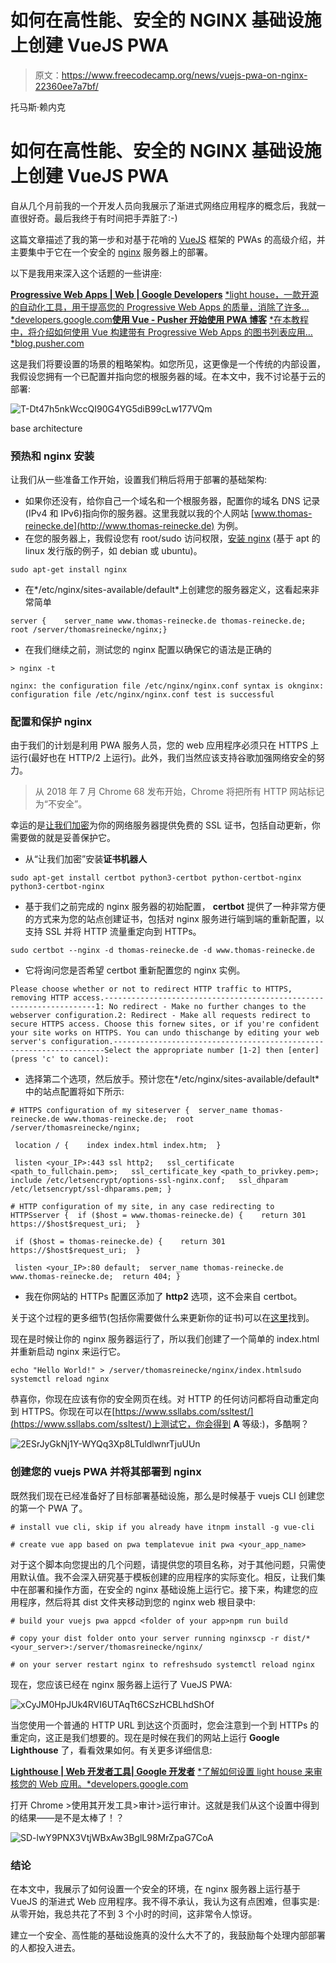 # 如何在高性能、安全的 NGINX 基础设施上创建 VueJS PWA

> 原文：<https://www.freecodecamp.org/news/vuejs-pwa-on-nginx-22360ee7a7bf/>

托马斯·赖内克

# 如何在高性能、安全的 NGINX 基础设施上创建 VueJS PWA

自从几个月前我的一个开发人员向我展示了渐进式网络应用程序的概念后，我就一直很好奇。最后我终于有时间把手弄脏了:-)

这篇文章描述了我的第一步和对基于花哨的 [VueJS](https://vuejs.org/) 框架的 PWAs 的高级介绍，并主要集中于它在一个安全的 [nginx](https://www.nginx.com/) 服务器上的部署。

以下是我用来深入这个话题的一些讲座:

[**Progressive Web Apps | Web | Google Developers**](https://developers.google.com/web/progressive-web-apps/)
[*light house，一款开源的自动化工具，用于提高您的 Progressive Web Apps 的质量，消除了许多…*developers.google.com](https://developers.google.com/web/progressive-web-apps/)[**使用 Vue - Pusher 开始使用 PWA 博客**](https://blog.pusher.com/getting-started-pwa-vue/)
[*在本教程中，将介绍如何使用 Vue 构建带有 Progressive Web Apps 的图书列表应用…*blog.pusher.com](https://blog.pusher.com/getting-started-pwa-vue/)

这是我们将要设置的场景的粗略架构。如您所见，这更像是一个传统的内部设置，我假设您拥有一个已配置并指向您的根服务器的域。在本文中，我不讨论基于云的部署:

![T-Dt47h5nkWccQI90G4YG5diB99cLw177VQm](img/0d37102303253ca8990aa5351cdfc0d1.png)

base architecture

### 预热和 nginx 安装

让我们从一些准备工作开始，设置我们稍后将用于部署的基础架构:

*   如果你还没有，给你自己一个域名和一个根服务器，配置你的域名 DNS 记录(IPv4 和 IPv6)指向你的服务器。这里我就以我的个人网站 [www.thomas-reinecke.de](http://www.thomas-reinecke.de) 为例。
*   在您的服务器上，我假设您有 root/sudo 访问权限，[安装 nginx](https://www.digitalocean.com/community/tutorials/how-to-install-nginx-on-ubuntu-16-04) (基于 apt 的 linux 发行版的例子，如 debian 或 ubuntu)。

```
sudo apt-get install nginx
```

*   在*/etc/nginx/sites-available/default*上创建您的服务器定义，这看起来非常简单

```
server {    server_name www.thomas-reinecke.de thomas-reinecke.de;    root /server/thomasreinecke/nginx;}
```

*   在我们继续之前，测试您的 nginx 配置以确保它的语法是正确的

```
> nginx -t
```

```
nginx: the configuration file /etc/nginx/nginx.conf syntax is oknginx: configuration file /etc/nginx/nginx.conf test is successful
```

### 配置和保护 nginx

由于我们的计划是利用 PWA 服务人员，您的 web 应用程序必须只在 HTTPS 上运行(最好也在 HTTP/2 上运行)。此外，我们当然应该支持谷歌加强网络安全的努力。

> 从 2018 年 7 月 Chrome 68 发布开始，Chrome 将把所有 HTTP 网站标记为“不安全”。

幸运的是[让我们加密](https://letsencrypt.org/)为你的网络服务器提供免费的 SSL 证书，包括自动更新，你需要做的就是妥善保护它。

*   从“让我们加密”安装**证书机器人**

```
sudo apt-get install certbot python3-certbot python-certbot-nginx python3-certbot-nginx
```

*   基于我们之前完成的 nginx 服务器的初始配置， **certbot** 提供了一种非常方便的方式来为您的站点创建证书，包括对 nginx 服务进行端到端的重新配置，以支持 SSL 并将 HTTP 流量重定向到 HTTPs。

```
sudo certbot --nginx -d thomas-reinecke.de -d www.thomas-reinecke.de
```

*   它将询问您是否希望 certbot 重新配置您的 nginx 实例。

```
Please choose whether or not to redirect HTTP traffic to HTTPS, removing HTTP access.--------------------------------------------------------------------1: No redirect - Make no further changes to the webserver configuration.2: Redirect - Make all requests redirect to secure HTTPS access. Choose this fornew sites, or if you're confident your site works on HTTPS. You can undo thischange by editing your web server's configuration.--------------------------------------------------------------------Select the appropriate number [1-2] then [enter] (press 'c' to cancel):
```

*   选择第二个选项，然后放手。预计您在*/etc/nginx/sites-available/default*中的站点配置将如下所示:

```
# HTTPS configuration of my siteserver {  server_name thomas-reinecke.de www.thomas-reinecke.de;  root /server/thomasreinecke/nginx;
```

```
 location / {    index index.html index.htm;  }
```

```
 listen <your_IP>:443 ssl http2;   ssl_certificate <path_to_fullchain.pem>;   ssl_certificate_key <path_to_privkey.pem>;   include /etc/letsencrypt/options-ssl-nginx.conf;   ssl_dhparam /etc/letsencrypt/ssl-dhparams.pem; }
```

```
# HTTP configuration of my site, in any case redirecting to HTTPSserver {  if ($host = www.thomas-reinecke.de) {    return 301 https://$host$request_uri;  } 
```

```
 if ($host = thomas-reinecke.de) {    return 301 https://$host$request_uri;  } 
```

```
 listen <your_IP>:80 default;  server_name thomas-reinecke.de www.thomas-reinecke.de;  return 404; }
```

*   我在你网站的 HTTPs 配置区添加了 **http2** 选项，这不会来自 certbot。

关于这个过程的更多细节(包括你需要做什么来更新你的证书)可以在[这里](https://www.digitalocean.com/community/tutorials/how-to-secure-nginx-with-let-s-encrypt-on-ubuntu-16-04)找到。

现在是时候让你的 nginx 服务器运行了，所以我们创建了一个简单的 index.html 并重新启动 nginx 来运行它。

```
echo "Hello World!" > /server/thomasreinecke/nginx/index.htmlsudo systemctl reload nginx
```

恭喜你，你现在应该有你的安全网页在线。对 HTTP 的任何访问都将自动重定向到 HTTPS。你现在可以在[https://www.ssllabs.com/ssltest/](https://www.ssllabs.com/ssltest/)上测试它，你会得到 **A** 等级:)，多酷啊？

![2ESrJyGkNj1Y-WYQq3Xp8LTuldlwnrTjuUUn](img/e8807b3b94af3f91f4ad95e364700657.png)

### 创建您的 vuejs PWA 并将其部署到 nginx

既然我们现在已经准备好了目标部署基础设施，那么是时候基于 vuejs CLI 创建您的第一个 PWA 了。

```
# install vue cli, skip if you already have itnpm install -g vue-cli
```

```
# create vue app based on pwa templatevue init pwa <your_app_name>
```

对于这个脚本向您提出的几个问题，请提供您的项目名称，对于其他问题，只需使用默认值。我不会深入研究基于模板创建的应用程序的实际变化。相反，让我们集中在部署和操作方面，在安全的 nginx 基础设施上运行它。接下来，构建您的应用程序，然后将其 dist 文件夹移动到您的 nginx web 根目录中:

```
# build your vuejs pwa appcd <folder of your app>npm run build
```

```
# copy your dist folder onto your server running nginxscp -r dist/* <your_server>:/server/thomasreinecke/nginx/
```

```
# on your server restart nginx to refreshsudo systemctl reload nginx
```

现在，您应该已经在 nginx 服务器上运行了 VueJS PWA:

![xCyJM0HpJUk4RVI6UTAqTt6CSzHCBLhdShOf](img/e14a64cf12df59e5c59676280169bd98.png)

当您使用一个普通的 HTTP URL 到达这个页面时，您会注意到一个到 HTTPs 的重定向，这正是我们想要的。现在是时候在我们的网站上运行 **Google Lighthouse** 了，看看效果如何。有关更多详细信息:

[**Lighthouse | Web 开发者工具| Google 开发者**](https://developers.google.com/web/tools/lighthouse/)
[*了解如何设置 light house 来审核您的 Web 应用。*developers.google.com](https://developers.google.com/web/tools/lighthouse/)

打开 Chrome >使用其开发工具>审计>运行审计。这就是我们从这个设置中得到的结果——是不是太棒了！？

![SD-lwY9PNX3VtjWBxAw3BglL98MrZpaG7CoA](img/7cfc58c6c92188e54a15e3fa070eb9b6.png)

### 结论

在本文中，我展示了如何设置一个安全的环境，在 nginx 服务器上运行基于 VueJS 的渐进式 Web 应用程序。我不得不承认，我认为这有点困难，但事实是:从零开始，我总共花了不到 3 个小时的时间，这非常令人惊讶。

建立一个安全、高性能的基础设施真的没什么大不了的，我鼓励每个处理内部部署的人都投入进去。